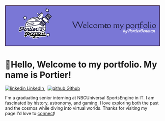 ![Header](./github-header-image.png)
# 👋Hello, Welcome to my portfolio. My name is Portier!
<p>
  <a href="https://www.linkedin.com/in/portier-denman/" rel="nofollow noreferrer">
    <img src="https://i.stack.imgur.com/gVE0j.png" alt="linkedin"> LinkedIn
  </a> &nbsp; 
  <a href="https://github.com/Dori-Denman" rel="nofollow noreferrer">
    <img src="https://i.stack.imgur.com/tskMh.png" alt="github"> Github
  </a>
</p>
I'm a graduating senior interning at NBCUniversal SportsEngine in IT. I am fascinated by history, astronomy, and gaming, I love exploring both the past and the cosmos while diving into virtual worlds. Thanks for visiting my page.I'd love to <a href="https://www.linkedin.com/in/portier-denman/">connect</a>!
